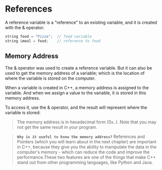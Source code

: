 # References

A reference variable is a "reference" to an existing variable, and it is created with the & operator:

```cpp
string food = "Pizza";  // food variable
string &meal = food;    // reference to food
```

## Memory Address

The & operator was used to create a reference variable. But it can also be used to get the memory address of a variable; which is the location of where the variable is stored on the computer.

When a variable is created in C++, a memory address is assigned to the variable. And when we assign a value to the variable, it is stored in this memory address.

To access it, use the & operator, and the result will represent where the variable is stored:

> The memory address is in hexadecimal form (0x..). Note that you may not get the same result in your program.

> **`Why is it useful to know the memory address?`** References and Pointers (which you will learn about in the next chapter) are important in C++, because they give you the ability to manipulate the data in the computer's memory - which can reduce the code and improve the performance.These two features are one of the things that make C++ stand out from other programming languages, like Python and Java.

